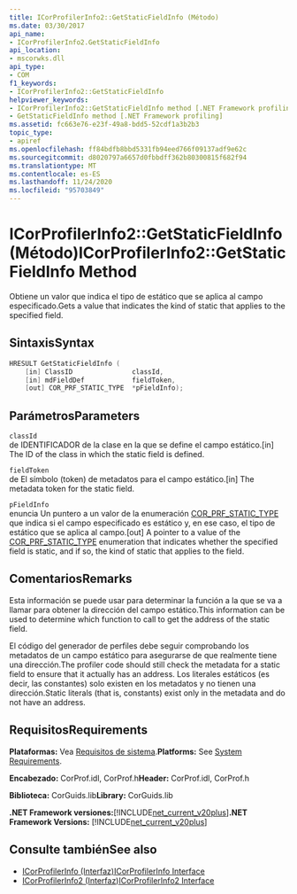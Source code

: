 ```yaml
---
title: ICorProfilerInfo2::GetStaticFieldInfo (Método)
ms.date: 03/30/2017
api_name:
- ICorProfilerInfo2.GetStaticFieldInfo
api_location:
- mscorwks.dll
api_type:
- COM
f1_keywords:
- ICorProfilerInfo2::GetStaticFieldInfo
helpviewer_keywords:
- ICorProfilerInfo2::GetStaticFieldInfo method [.NET Framework profiling]
- GetStaticFieldInfo method [.NET Framework profiling]
ms.assetid: fc663e76-e23f-49a8-bdd5-52cdf1a3b2b3
topic_type:
- apiref
ms.openlocfilehash: ff84bdfb8bbd5331fb94eed766f09137adf9e62c
ms.sourcegitcommit: d8020797a6657d0fbbdff362b80300815f682f94
ms.translationtype: MT
ms.contentlocale: es-ES
ms.lasthandoff: 11/24/2020
ms.locfileid: "95703849"
---
```

# <a name="icorprofilerinfo2getstaticfieldinfo-method"></a><span data-ttu-id="85ac3-102">ICorProfilerInfo2::GetStaticFieldInfo (Método)</span><span class="sxs-lookup"><span data-stu-id="85ac3-102">ICorProfilerInfo2::GetStaticFieldInfo Method</span></span>

<span data-ttu-id="85ac3-103">Obtiene un valor que indica el tipo de estático que se aplica al campo especificado.</span><span class="sxs-lookup"><span data-stu-id="85ac3-103">Gets a value that indicates the kind of static that applies to the specified field.</span></span>  
  
## <a name="syntax"></a><span data-ttu-id="85ac3-104">Sintaxis</span><span class="sxs-lookup"><span data-stu-id="85ac3-104">Syntax</span></span>  
  
```cpp  
HRESULT GetStaticFieldInfo (  
    [in] ClassID               classId,  
    [in] mdFieldDef            fieldToken,  
    [out] COR_PRF_STATIC_TYPE  *pFieldInfo);  
```  
  
## <a name="parameters"></a><span data-ttu-id="85ac3-105">Parámetros</span><span class="sxs-lookup"><span data-stu-id="85ac3-105">Parameters</span></span>  

 `classId`  
 <span data-ttu-id="85ac3-106">de IDENTIFICADOR de la clase en la que se define el campo estático.</span><span class="sxs-lookup"><span data-stu-id="85ac3-106">[in] The ID of the class in which the static field is defined.</span></span>  
  
 `fieldToken`  
 <span data-ttu-id="85ac3-107">de El símbolo (token) de metadatos para el campo estático.</span><span class="sxs-lookup"><span data-stu-id="85ac3-107">[in] The metadata token for the static field.</span></span>  
  
 `pFieldInfo`  
 <span data-ttu-id="85ac3-108">enuncia Un puntero a un valor de la enumeración [COR_PRF_STATIC_TYPE](cor-prf-static-type-enumeration.md) que indica si el campo especificado es estático y, en ese caso, el tipo de estático que se aplica al campo.</span><span class="sxs-lookup"><span data-stu-id="85ac3-108">[out] A pointer to a value of the [COR_PRF_STATIC_TYPE](cor-prf-static-type-enumeration.md) enumeration that indicates whether the specified field is static, and if so, the kind of static that applies to the field.</span></span>  
  
## <a name="remarks"></a><span data-ttu-id="85ac3-109">Comentarios</span><span class="sxs-lookup"><span data-stu-id="85ac3-109">Remarks</span></span>  

 <span data-ttu-id="85ac3-110">Esta información se puede usar para determinar la función a la que se va a llamar para obtener la dirección del campo estático.</span><span class="sxs-lookup"><span data-stu-id="85ac3-110">This information can be used to determine which function to call to get the address of the static field.</span></span>  
  
 <span data-ttu-id="85ac3-111">El código del generador de perfiles debe seguir comprobando los metadatos de un campo estático para asegurarse de que realmente tiene una dirección.</span><span class="sxs-lookup"><span data-stu-id="85ac3-111">The profiler code should still check the metadata for a static field to ensure that it actually has an address.</span></span> <span data-ttu-id="85ac3-112">Los literales estáticos (es decir, las constantes) solo existen en los metadatos y no tienen una dirección.</span><span class="sxs-lookup"><span data-stu-id="85ac3-112">Static literals (that is, constants) exist only in the metadata and do not have an address.</span></span>  
  
## <a name="requirements"></a><span data-ttu-id="85ac3-113">Requisitos</span><span class="sxs-lookup"><span data-stu-id="85ac3-113">Requirements</span></span>  

 <span data-ttu-id="85ac3-114">**Plataformas:** Vea [Requisitos de sistema](../../get-started/system-requirements.md).</span><span class="sxs-lookup"><span data-stu-id="85ac3-114">**Platforms:** See [System Requirements](../../get-started/system-requirements.md).</span></span>  
  
 <span data-ttu-id="85ac3-115">**Encabezado:** CorProf.idl, CorProf.h</span><span class="sxs-lookup"><span data-stu-id="85ac3-115">**Header:** CorProf.idl, CorProf.h</span></span>  
  
 <span data-ttu-id="85ac3-116">**Biblioteca:** CorGuids.lib</span><span class="sxs-lookup"><span data-stu-id="85ac3-116">**Library:** CorGuids.lib</span></span>  
  
 <span data-ttu-id="85ac3-117">**.NET Framework versiones:**[!INCLUDE[net_current_v20plus](../../../../includes/net-current-v20plus-md.md)]</span><span class="sxs-lookup"><span data-stu-id="85ac3-117">**.NET Framework Versions:** [!INCLUDE[net_current_v20plus](../../../../includes/net-current-v20plus-md.md)]</span></span>  
  
## <a name="see-also"></a><span data-ttu-id="85ac3-118">Consulte también</span><span class="sxs-lookup"><span data-stu-id="85ac3-118">See also</span></span>

- [<span data-ttu-id="85ac3-119">ICorProfilerInfo (Interfaz)</span><span class="sxs-lookup"><span data-stu-id="85ac3-119">ICorProfilerInfo Interface</span></span>](icorprofilerinfo-interface.md)
- [<span data-ttu-id="85ac3-120">ICorProfilerInfo2 (Interfaz)</span><span class="sxs-lookup"><span data-stu-id="85ac3-120">ICorProfilerInfo2 Interface</span></span>](icorprofilerinfo2-interface.md)
